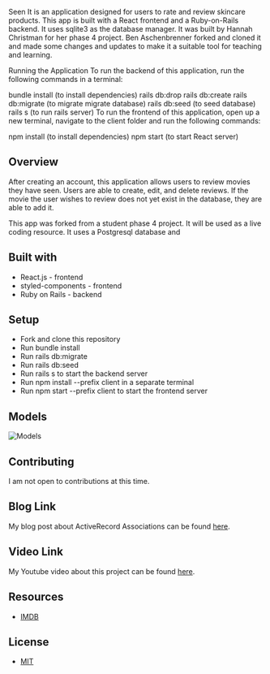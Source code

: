 Seen It is an application designed for users to rate and review skincare products. This app is built with a React frontend and a Ruby-on-Rails backend. It uses sqlite3 as the database manager. It was built by Hannah Christman for her phase 4 project. Ben Aschenbrenner forked and cloned it and made some changes and updates to make it a suitable tool for teaching and learning.

Running the Application To run the backend of this application, run the following commands in a terminal:

bundle install (to install dependencies)
rails db:drop
rails db:create
rails db:migrate (to migrate migrate database)
rails db:seed (to seed database)
rails s (to run rails server)
To run the frontend of this application, open up a new terminal, navigate to the client folder and run the following commands:

npm install (to install dependencies)
npm start (to start React server)
## Overview

After creating an account, this application allows users to review movies they have seen. Users are able to create, edit, and delete reviews. If the movie the user wishes to review does not yet exist in the database, they are able to add it. 

This app was forked from a student phase 4 project. It will be used as a live coding resource. It uses a Postgresql database and 

## Built with
- React.js - frontend
- styled-components - frontend
- Ruby on Rails - backend

## Setup

- Fork and clone this repository
- Run bundle install
- Run rails db:migrate
- Run rails db:seed
- Run rails s to start the backend server
- Run npm install --prefix client in a separate terminal 
- Run npm start --prefix client to start the frontend server

## Models
![Models](https://github.com/HannahChristmas/phase-4-final-project/blob/7fc4b56e629037ef32a59a4cb2e6be3f9acaa8b2/Screen%20Shot%202023-01-19%20at%203.09.49%20PM.png)

## Contributing

I am not open to contributions at this time.

## Blog Link

My blog post about ActiveRecord Associations can be found [here](https://medium.com/@hc109909/active-record-associations-7a5c1512df69).

## Video Link

My Youtube video about this project can be found [here](https://www.youtube.com/watch?v=zmaWIUQUt1U).

## Resources 

- [IMDB](www.imdb.com)

## License 

- [MIT](https://choosealicense.com/licenses/mit/)



